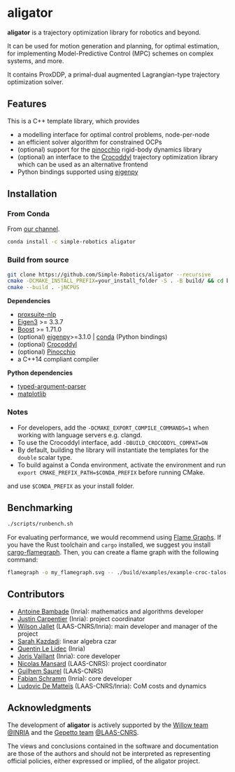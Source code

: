 # aligator

**aligator** is a trajectory optimization library for robotics and beyond.

It can be used for motion generation and planning, for optimal estimation, for implementing Model-Predictive Control (MPC) schemes on complex systems, and more.

It contains ProxDDP, a primal-dual augmented Lagrangian-type trajectory optimization solver.

## Features

This is a C++ template library, which provides

* a modelling interface for optimal control problems, node-per-node
* an efficient solver algorithm for constrained OCPs
* (optional) support for the [pinocchio](https://github.com/stack-of-tasks/pinocchio) rigid-body dynamics library
* (optional) an interface to the [Crocoddyl](https://github.com/loco-3d/crocoddyl) trajectory optimization library which can be used as an alternative frontend
* Python bindings supported using [eigenpy](https://github.com/stack-of-tasks/eigenpy)

## Installation

### From Conda

From [our channel](https://anaconda.org/simple-robotics/proxsuite-nlp).

```bash
conda install -c simple-robotics aligator
```

### Build from source

```bash
git clone https://github.com/Simple-Robotics/aligator --recursive
cmake -DCMAKE_INSTALL_PREFIX=your_install_folder -S . -B build/ && cd build/
cmake --build . -jNCPUS
```

**Dependencies**

* [proxsuite-nlp](https://github.com/Simple-Robotics/proxsuite-nlp.git)
* [Eigen3](https://eigen.tuxfamily.org) >= 3.3.7
* [Boost](https://www.boost.org) >= 1.71.0
* (optional) [eigenpy](https://github.com/stack-of-tasks/eigenpy)>=3.1.0 | [conda](https://anaconda.org/conda-forge/eigenpy) (Python bindings)
* (optional) [Crocoddyl](https://github.com/loco-3d/crocoddyl)
* (optional) [Pinocchio](https://github.com/stack-of-tasks/eigenpy)
* a C++14 compliant compiler

**Python dependencies**

* [typed-argument-parser](https://github.com/swansonk14/typed-argument-parser)
* [matplotlib](https://matplotlib.org)

### Notes

* For developers, add the `-DCMAKE_EXPORT_COMPILE_COMMANDS=1` when working with language servers e.g. clangd.
* To use the Crocoddyl interface, add `-DBUILD_CROCODDYL_COMPAT=ON`
* By default, building the library will instantiate the templates for the `double` scalar type.
* To build against a Conda environment, activate the environment and run `export CMAKE_PREFIX_PATH=$CONDA_PREFIX` before running CMake.

and use `$CONDA_PREFIX` as your install folder.

## Benchmarking

```bash
./scripts/runbench.sh
```

For evaluating performance, we would recommend using [Flame Graphs](https://github.com/brendangregg/FlameGraph).
If you have the Rust toolchain and `cargo` installed, we suggest you install [cargo-flamegraph](https://github.com/flamegraph-rs/flamegraph). Then, you can create a flame graph with the following command:

```bash
flamegraph -o my_flamegraph.svg -- ./build/examples/example-croc-talos-arm
```

## Contributors

* [Antoine Bambade](https://bambade.github.io/) (Inria): mathematics and algorithms developer
* [Justin Carpentier](https://jcarpent.github.io/) (Inria): project coordinator
* [Wilson Jallet](https://manifoldfr.github.io/) (LAAS-CNRS/Inria): main developer and manager of the project
* [Sarah Kazdadi](https://github.com/sarah-ek/): linear algebra czar
* [Quentin Le Lidec](https://quentinll.github.io/) (Inria)
* [Joris Vaillant](https://github.com/jorisv) (Inria): core developer
* [Nicolas Mansard](https://gepettoweb.laas.fr/index.php/Members/NicolasMansard) (LAAS-CNRS): project coordinator
* [Guilhem Saurel](https://github.com/nim65s) (LAAS-CNRS)
* [Fabian Schramm](https://github.com/fabinsch) (Inria): core developer
* [Ludovic De Matteïs](https://github.com/LudovicDeMatteis) (LAAS-CNRS/Inria): CoM costs and dynamics

## Acknowledgments

The development of **aligator** is actively supported by the [Willow team](https://www.di.ens.fr/willow/) [@INRIA](http://www.inria.fr) and the [Gepetto team](http://projects.laas.fr/gepetto/) [@LAAS-CNRS](http://www.laas.fr).

The views and conclusions contained in the software and documentation are those
of the authors and should not be interpreted as representing official policies,
either expressed or implied, of the aligator project.
